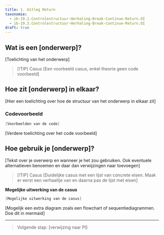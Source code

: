 ```yaml
---
title: 1. Uitleg Return
taxonomie:
  - ib-19.2.Controlestructuur-Herhaling-Break-Continue-Return.OI
  - ib-19.3.Controlestructuur-Herhaling-Break-Continue-Return.OI
draft: true
---
```


## Wat is een [onderwerp]?
[Toelichting van het onderwerp]

> [!TIP] Casus
> [Een voorbeeld casus, enkel theorie geen code voorbeeld]

## Hoe zit [onderwerp] in elkaar?
[Hier een toelichting over hoe de structuur van het onderwerp in elkaar zit]

### Codevoorbeeld
```C#
[Voorbeelden van de code]
```

[Verdere toelichting over het code voorbeeld]

## Hoe gebruik je [onderwerp]?
[Tekst over je overwerp en wanneer je het zou gebruiken. Ook eventuele alternatieven benoemen en daar dan verwijzingen naar toevoegen]

> [!TIP] Casus
>[Duidelijke casus met een lijst van concrete eisen. Maak er eerst een verhaaltje van en daarna pas de lijst met eisen]

**Mogelijke uitwerking van de casus**
```C#
[Mogelijke uitwerking van de casus]
```

[Mogelijk een extra diagram zoals een flowchart of sequentiediagrammen. Doe dit in mermaid]


---

> Volgende stap: [verwijzing naar PI]
